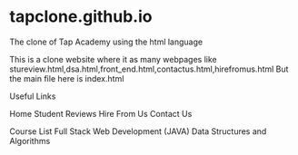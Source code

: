 # tapclone.github.io
The clone of Tap Academy using the html language

This is a  clone website where it as many webpages like stureview.html,dsa.html,front_end.html,contactus.html,hirefromus.html
But the main file here is index.html

Useful Links

Home
Student Reviews
Hire From Us
Contact Us

Course List
Full Stack Web Development (JAVA)
Data Structures and Algorithms
